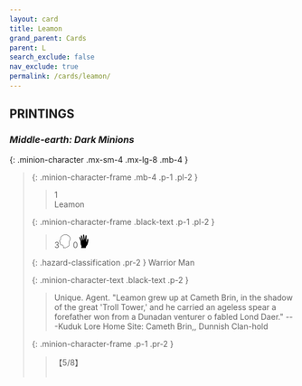 ```yaml
---
layout: card
title: Leamon
grand_parent: Cards
parent: L
search_exclude: false
nav_exclude: true
permalink: /cards/leamon/
---
```


## PRINTINGS


### _Middle-earth: Dark Minions_

{: .minion-character .mx-sm-4 .mx-lg-8 .mb-4 }
> {: .minion-character-frame .mb-4 .p-1 .pl-2 }
> > <div class="hazard-mp">1</div>
> > <div class="card-name">Leamon</div>
>
> {: .minion-character-frame .black-text .p-1 .pl-2 }
> > 3![](/assets/images/mind.svg) 0![](/assets/images/di.svg)
>
> {: .hazard-classification .pr-2 }
> Warrior Man
>
> {: .minion-character-text .black-text .p-2 }
> > Unique. Agent.  "Leamon grew up at Cameth Brin, in the shadow of the great 'Troll Tower,' and he carried an ageless spear a forefather won from a Dunadan venturer o fabled Lond Daer." ---Kuduk Lore  Home Site: Cameth Brin,, Dunnish Clan-hold 
>
> {: .minion-character-frame .p-1 .pr-2 }
> > <div class="card-shield">【5/8】</div>
> > <div class="card-corruption-white">&nbsp;</div>
